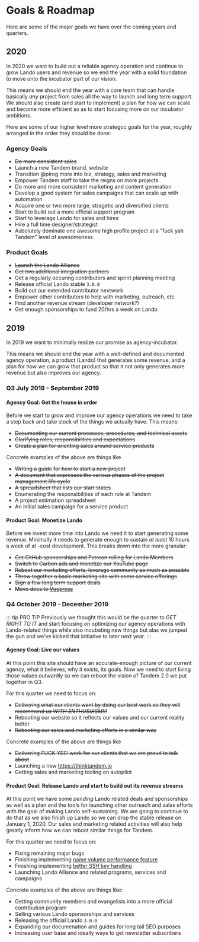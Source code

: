 # Goals & Roadmap

Here are some of the major goals we have over the coming years and quarters.

## 2020

In 2020 we want to build out a reliable agency operation and continue to grow Lando users and revenue so we end the year with a solid foundation to move onto the incubator part of our vision.

This means we should end the year with a core team that can handle basically _any_ project from sales all the way to launch and long term support. We should also create (and start to implement) a plan for how we can scale and become more efficient so as to start focusing more on our incubator ambitions.

Here are some of our higher level more strategoc goals for the year, roughly arranged in the order they should be done:

### Agency Goals

* ~~Do more consistent sales~~
* Launch a new Tandem brand, website
* Transition @pirog more into biz, strategy, sales and marketing
* Empower Tandem staff to take the reigns on more projects
* Do more and more consistent marketing and content generation
* Develop a good system for sales campaigns that can scale up with automation
* Acquire one or two more large, stragetic and diversified clients
* Start to build out a more official support program
* Start to leverage Lando for sales and hires
* Hire a full time designer/strategist
* Asbolutely dominate one awesome high profile project at a "fuck yah Tandem" level of awesomeness

### Product Goals

* ~~Launch the Lando Alliance~~
* ~~Get two additional integration partners~~
* Get a regularly occuring contributors and sprint planning meeting
* Release official Lando stable `3.0.0`
* Build out our extended contributor nextwork
* Empower other contributors to help with marketing, outreach, etc
* Find another revenue stream (developer network?)
* Get enough sponsorships to fund 20/hrs a week on Lando

## 2019

In 2019 we want to minimally realize our promise as agency-incubator.

This means we should end the year with a well-defined and documented agency operation, a product (Lando) that generates some revenue, and a plan for how we can grow that product so that it not only generates more revenue but also improves our agency.

### Q3 July 2019 - September 2019

#### Agency Goal: Get the house in order

Before we start to grow and improve our agency operations we need to take a step back and take stock of the things we actually have. This means:

* ~~Documenting our current processes, procedures, and technical assets~~
* ~~Clarifying roles, responsibilities and expectations~~
* ~~Create a plan for orienting sales around service products~~

Concrete examples of the above are things like

* ~~Writing a guide for how to start a new project~~
* ~~A document that expresses the various phases of the project management life cycle~~
* ~~A spreadsheet that lists our start states~~
* Enumerating the responsibilities of each role at Tandem
* A project estimation spreadsheet
* An initial sales campaign for a service product

#### Product Goal: Monetize Lando

Before we invest more time into Lando we need it to start generating some revenue. Minimally it needs to generate enough to sustain _at least_ 10 hours a week of at -cost development. This breaks down into the more granular:

* ~~Get GitHub sponsorships and Patreon rolling for Lando Members~~
* ~~Switch to Carbon ads and monetize our YouTube page~~
* ~~Reboot our marketing efforts, leverage community as much as possible~~
* ~~Throw together a basic marketing site with some service offerings~~
* ~~Sign a few long term support deals~~
* ~~Move docs to [Vuepress](https://github.com/lando/lando/issues/1410)~~

### Q4 October 2019 - December 2019

::: tip PRO TIP
Previously we thought this would be the quarter to _GET RIGHT TO IT_ and start focusing on optimizing our agency operations with Lando-related things while also incubating new things but alas we jumped the gun and we've kicked that initiative to later next year.
:::

#### Agency Goal: Live our values

At this point this site should have an accurate-enough picture of our current agency, what it believes, why it exists, its goals. Now we need to start living those values outwardly so we can reboot the vision of Tandem 2.0 we put together in Q3.

For this quarter we need to focus on:

* ~~Delivering what our clients want by doing our best work so they will recommend us _WITH ENTHUSIASM!!!_~~
* Rebooting our website so it reflects our values and our current reality better
* ~~Rebooting our sales and marketing efforts in a similar way~~

Concrete examples of the above are things like

* ~~Delivering FUCK YES! work for our clients that we are proud to talk about~~
* Launching a new <https://thinktandem.io>
* Getting sales and marketing tooling on autopilot

#### Product Goal: Release Lando and start to build out its revenue streams

At this point we have some _pending_ Lando related deals and sponsorships as well as a plan and the tools for launching other outreach and sales efforts with the goal of making Lando self-sustaining. We are going to continue to do that as we also finish up Lando so we can drop the stable release on January 1, 2020. Our sales and marketing related activities will also help greatly inform how we can reboot similar things for Tandem.

For this quarter we need to focus on:

* Fixing remaining major bugs
* Finishing implementing [name volume performance feature](https://github.com/lando/lando/issues/1460)
* Finishing implementing [better SSH key handling](https://github.com/lando/lando/issues/478)
* Launching Lando Alliance and related programs, services and campaigns

Concrete examples of the above are things like:

* Getting community members and evangelists into a more official contribution program
* Selling various Lando sponsorships and services
* Releasing the official Lando `3.0.0`
* Expanding our documenation and guides for long tail SEO purposes
* Increasing user base and ideally ways to get newsletter subscribers
